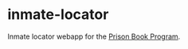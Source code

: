 inmate-locator
==============

Inmate locator webapp for the [Prison Book Program](http://www.prisonbookprogram.org/).
